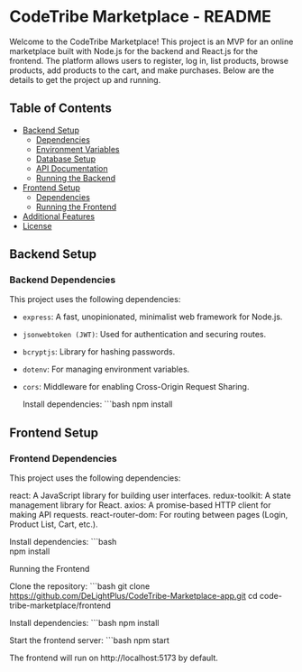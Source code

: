 # CodeTribe Marketplace - README

Welcome to the CodeTribe Marketplace! This project is an MVP for an online marketplace built with Node.js for the backend and React.js for the frontend. The platform allows users to register, log in, list products, browse products, add products to the cart, and make purchases. Below are the details to get the project up and running.

## Table of Contents
- [Backend Setup](#backend-setup)
  - [Dependencies](#backend-dependencies)
  - [Environment Variables](#backend-environment-variables)
  - [Database Setup](#database-setup)
  - [API Documentation](#api-documentation)
  - [Running the Backend](#running-the-backend)
- [Frontend Setup](#frontend-setup)
  - [Dependencies](#frontend-dependencies)
  - [Running the Frontend](#running-the-frontend)
- [Additional Features](#additional-features)
- [License](#license)

## Backend Setup

### Backend Dependencies
This project uses the following dependencies:
- `express`: A fast, unopinionated, minimalist web framework for Node.js.
- `jsonwebtoken (JWT)`: Used for authentication and securing routes.
- `bcryptjs`: Library for hashing passwords.
- `dotenv`: For managing environment variables.
- `cors`: Middleware for enabling Cross-Origin Request Sharing.

   Install dependencies:
      ```bash
      npm install


## Frontend Setup
### Frontend Dependencies
This project uses the following dependencies:

react: A JavaScript library for building user interfaces.
redux-toolkit: A state management library for React.
axios: A promise-based HTTP client for making API requests.
react-router-dom: For routing between pages (Login, Product List, Cart, etc.).

Install dependencies:
      ```bash   
      npm install

Running the Frontend

Clone the repository:
      ```bash
      git clone https://github.com/DeLightPlus/CodeTribe-Marketplace-app.git
      cd code-tribe-marketplace/frontend

Install dependencies:
      ```bash
      npm install


Start the frontend server:
      ```bash
      npm start

The frontend will run on http://localhost:5173 by default.
